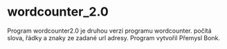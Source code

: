 # wordcounter_2.0
Program wordcounter2.0 je druhou verzí programu wordcounter. počítá slova, řádky a znaky ze zadané url adresy. Program vytvořil Přemysl Bonk.
